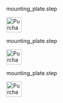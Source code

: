 

mounting_plate.step

<a href="https://rmfg.com/quote/sheet/aoyja99c4350"><img src="https://www.rmfg.com/have-it-made.svg" alt="Purchase" height="40px"></a>

mounting_plate.step

<a href="https://rmfg.com/quote/sheet/idd9sodd905d"><img src="https://www.rmfg.com/have-it-made.svg" alt="Purchase" height="40px"></a>

<!-- RMFG -->

mounting_plate.step

<a href="https://rmfg.com/quote/sheet/nwh7glxgpi4d"><img src="https://www.rmfg.com/have-it-made.svg" alt="Purchase" height="40px"></a>
